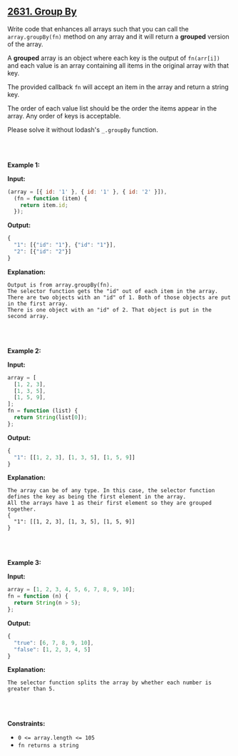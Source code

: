 ## [2631. Group By](https://leetcode.com/problems/group-by/)

Write code that enhances all arrays such that you can call the `array.groupBy(fn)` method on any array and it will return a **grouped** version of the array.

A **grouped** array is an object where each key is the output of `fn(arr[i])` and each value is an array containing all items in the original array with that key.

The provided callback `fn` will accept an item in the array and return a string key.

The order of each value list should be the order the items appear in the array. Any order of keys is acceptable.

Please solve it without lodash's `_.groupBy` function.

<br/><br/>

**Example 1:**

**Input:**

```js
(array = [{ id: '1' }, { id: '1' }, { id: '2' }]),
  (fn = function (item) {
    return item.id;
  });
```

**Output:**

```js
{
  "1": [{"id": "1"}, {"id": "1"}],
  "2": [{"id": "2"}]
}
```

**Explanation:**

```
Output is from array.groupBy(fn).
The selector function gets the "id" out of each item in the array.
There are two objects with an "id" of 1. Both of those objects are put in the first array.
There is one object with an "id" of 2. That object is put in the second array.
```

<br/><br/>

**Example 2:**

**Input:**

```js
array = [
  [1, 2, 3],
  [1, 3, 5],
  [1, 5, 9],
];
fn = function (list) {
  return String(list[0]);
};
```

**Output:**

```js
{
  "1": [[1, 2, 3], [1, 3, 5], [1, 5, 9]]
}
```

**Explanation:**

```
The array can be of any type. In this case, the selector function defines the key as being the first element in the array.
All the arrays have 1 as their first element so they are grouped together.
{
  "1": [[1, 2, 3], [1, 3, 5], [1, 5, 9]]
}
```

<br/><br/>

**Example 3:**

**Input:**

```js
array = [1, 2, 3, 4, 5, 6, 7, 8, 9, 10];
fn = function (n) {
  return String(n > 5);
};
```

**Output:**

```js
{
  "true": [6, 7, 8, 9, 10],
  "false": [1, 2, 3, 4, 5]
}
```

**Explanation:**

```
The selector function splits the array by whether each number is greater than 5.
```

<br/><br/>

**Constraints:**

- `0 <= array.length <= 105`
- `fn returns a string`
